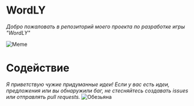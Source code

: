 # WordLY
*Добро пожаловать в репозиторий моего проекта по разработке игры "WordLY"*

![Meme](https://media1.tenor.com/m/d4sPgSJml54AAAAC/opihomm-funny.gif)

# Содействие
*Я приветствую чужие придуманные идеи! Если у вас есть идеи, предложения или вы обнаружили баг, не стесняйтесь создавать issues или отправлять pull requests.*
![Обезьяна](https://www.funnyart.club/uploads/posts/2023-02/1675553141_www-funnyart-club-p-memi-s-gorillami-kartinki-63.jpg)
